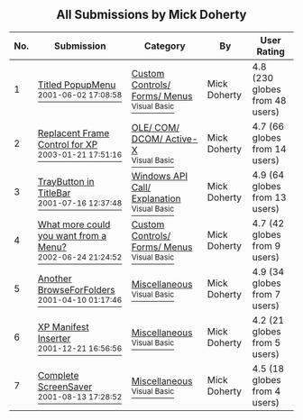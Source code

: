 ﻿<div align="center">

## All Submissions by Mick Doherty

</div>

No.  | Submission | Category | By   | User Rating
---- | ---------- | -------- | ---- | -----------
1 | [Titled PopupMenu<br /><sup>2001-06-02 17:08:58</sup>](https://github.com/Planet-Source-Code/mick-doherty-titled-popupmenu__1-23712) | [Custom Controls/ Forms/  Menus<br /><sup>Visual Basic</sup>](../ByCategory/custom-controls-forms-menus__1-4.md) | Mick Doherty | 4.8 (230 globes from 48 users)
2 | [Replacent Frame Control for XP<br /><sup>2003-01-21 17:51:16</sup>](https://github.com/Planet-Source-Code/mick-doherty-replacent-frame-control-for-xp__1-36043) | [OLE/ COM/ DCOM/ Active\-X<br /><sup>Visual Basic</sup>](../ByCategory/ole-com-dcom-active-x__1-29.md) | Mick Doherty | 4.7 (66 globes from 14 users)
3 | [TrayButton in TitleBar<br /><sup>2001-07-16 12:37:48</sup>](https://github.com/Planet-Source-Code/mick-doherty-traybutton-in-titlebar__1-23250) | [Windows API Call/ Explanation<br /><sup>Visual Basic</sup>](../ByCategory/windows-api-call-explanation__1-39.md) | Mick Doherty | 4.9 (64 globes from 13 users)
4 | [What more could you want from a Menu?<br /><sup>2002-06-24 21:24:52</sup>](https://github.com/Planet-Source-Code/mick-doherty-what-more-could-you-want-from-a-menu__1-24737) | [Custom Controls/ Forms/  Menus<br /><sup>Visual Basic</sup>](../ByCategory/custom-controls-forms-menus__1-4.md) | Mick Doherty | 4.7 (42 globes from 9 users)
5 | [Another BrowseForFolders<br /><sup>2001-04-10 01:17:46</sup>](https://github.com/Planet-Source-Code/mick-doherty-another-browseforfolders__1-22276) | [Miscellaneous<br /><sup>Visual Basic</sup>](../ByCategory/miscellaneous__1-1.md) | Mick Doherty | 4.9 (34 globes from 7 users)
6 | [XP Manifest Inserter<br /><sup>2001-12-21 16:56:56</sup>](https://github.com/Planet-Source-Code/mick-doherty-xp-manifest-inserter__1-29953) | [Miscellaneous<br /><sup>Visual Basic</sup>](../ByCategory/miscellaneous__1-1.md) | Mick Doherty | 4.2 (21 globes from 5 users)
7 | [Complete ScreenSaver<br /><sup>2001-08-13 17:28:52</sup>](https://github.com/Planet-Source-Code/mick-doherty-complete-screensaver__1-26181) | [Miscellaneous<br /><sup>Visual Basic</sup>](../ByCategory/miscellaneous__1-1.md) | Mick Doherty | 4.5 (18 globes from 4 users)
